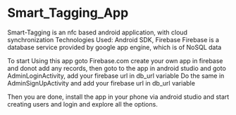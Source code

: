 # Smart_Tagging_App


Smart-Tagging is an nfc based android application, with cloud synchronization
Technologies Used: Android SDK, Firebase
Firebase is a database service provided by google app engine, which is of NoSQL data

To start Using this app goto Firebase.com create your own app in firebase and donot add any records,
then goto to the app in android studio and goto AdminLoginActivity,
add your firebase url in db_url variable
Do the same in AdminSignUpActivity and add your firebase url in db_url variable

Then you are done, install the app in your phone via android studio and start creating users and login and explore all the options.
